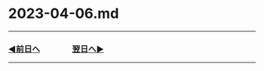 # 2023-04-06.md

---

### [◀️前日へ](https://github.com/yuasys/chatty-journal/blob/main/2023/04/2023-04-05.md)&emsp;&emsp;&emsp;&emsp;[翌日へ▶️](https://github.com/yuasys/chatty-journal/blob/main/2023/04/2023-04-07.md)

---
